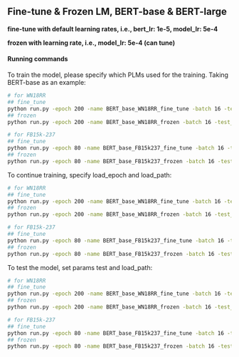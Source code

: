## Fine-tune & Frozen LM, BERT-base & BERT-large

**fine-tune with default learning rates, i.e., bert_lr: 1e-5, model_lr: 5e-4**

**frozen with learning rate, i.e., model_lr: 5e-4 (can tune)**

#### Running commands

To train the model, please specify which PLMs used for the training. Taking BERT-base as an example:

```bash
# for WN18RR
## fine_tune
python run.py -epoch 200 -name BERT_base_WN18RR_fine_tune -batch 16 -test_batch 16 -num_workers 4 -data WN18RR -gpu $GPU_number -pretrained_model bert_base -fine_tune
## frozen
python run.py -epoch 200 -name BERT_base_WN18RR_frozen -batch 16 -test_batch 16 -num_workers 4 -data WN18RR -gpu $GPU_number -pretrained_model bert_base

# for FB15k-237
## fine_tune
python run.py -epoch 80 -name BERT_base_FB15k237_fine_tune -batch 16 -test_batch 16 -num_workers 4 -gpu $GPU_number -pretrained_model bert_base -fine_tune
## frozen
python run.py -epoch 80 -name BERT_base_FB15k237_frozen -batch 16 -test_batch 16 -num_workers 4 -gpu $GPU_number -pretrained_model bert_base
```

To continue training, specify load_epoch and load_path:

```bash
# for WN18RR
## fine_tune
python run.py -epoch 200 -name BERT_base_WN18RR_fine_tune -batch 16 -test_batch 16 -num_workers 4 -data WN18RR -gpu $GPU_number -pretrained_model bert_base -fine_tune -load_epoch $epoch -load_path $checkpoint_name
## frozen
python run.py -epoch 200 -name BERT_base_WN18RR_frozen -batch 16 -test_batch 16 -num_workers 4 -data WN18RR -gpu $GPU_number -pretrained_model bert_base -load_epoch $epoch -load_path $checkpoint_name

# for FB15k-237
## fine_tune
python run.py -epoch 80 -name BERT_base_FB15k237_fine_tune -batch 16 -test_batch 16 -num_workers 4 -gpu $GPU_number -pretrained_model bert_base -fine_tune -load_epoch $epoch -load_path $checkpoint_name
## frozen
python run.py -epoch 80 -name BERT_base_FB15k237_frozen -batch 16 -test_batch 16 -num_workers 4 -gpu $GPU_number -pretrained_model bert_base -load_epoch $epoch -load_path $checkpoint_name
```

To test the model, set params test and load_path:

```bash
# for WN18RR
## fine_tune
python run.py -epoch 200 -name BERT_base_WN18RR_fine_tune -batch 16 -test_batch 16 -num_workers 4 -data WN18RR -gpu $GPU_number -pretrained_model bert_base -fine_tune -test -load_path $checkpoint_name
## frozen
python run.py -epoch 200 -name BERT_base_WN18RR_frozen -batch 16 -test_batch 16 -num_workers 4 -data WN18RR -gpu $GPU_number -pretrained_model bert_base -test -load_path $checkpoint_name

# for FB15k-237
## fine_tune
python run.py -epoch 80 -name BERT_base_FB15k237_fine_tune -batch 16 -test_batch 16 -num_workers 4 -gpu $GPU_number -pretrained_model bert_base -fine_tune -test -load_path $checkpoint_name
## frozen
python run.py -epoch 80 -name BERT_base_FB15k237_frozen -batch 16 -test_batch 16 -num_workers 4 -gpu $GPU_number -pretrained_model bert_base -test -load_path $checkpoint_name
```

<!-- #### Results (of WN18RR)

| Methods | MRR | MR | Hits@1 | Hits@3 | Hits@10 |
|--------------------------------------|----|-----|--------|--------|---------|
| fine-tune BERT base (best val)       | 0.53409 |  | 0.49094 | 0.55686 | 0.61124 |
| fine-tune BERT base (test)           | 0.53439 |2087.9| 0.48851 | 0.55855 | 0.61726 |
|----------------------------------------|----|-----|--------|--------|---------|
| fine-tune BERT large (best val)      | 0.53316 |  | 0.48748| 0.55669 | 0.61256 |
| fine-tune BERT large (test)           | 0.52994 |  | 0.48261 | 0.55871 | 0.61088 |
|----------------------------------------|----|-----|--------|--------|---------|
|                  | |  |  |  |  | -->
